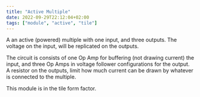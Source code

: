 ```yaml
---
title: "Active Multiple"
date: 2022-09-29T22:12:04+02:00
tags: ["module", "active", "tile"]
---
```

A an active (powered) multiple with one input, and three outputs. The voltage
on the input, will be replicated on the outputs.

The circuit is consists of one Op Amp for buffering (not drawing current)
the input, and three Op Amps in voltage follower configurations for the output.
A resistor on the outputs, limit how much current can be drawn by whatever
is connected to the multiple.

This module is in the tile form factor.

